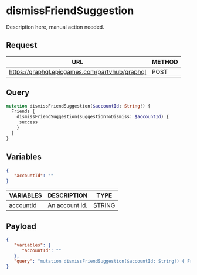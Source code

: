 # dismissFriendSuggestion

Description here, manual action needed.

## Request
| URL | METHOD |
| - | - |
| https://graphql.epicgames.com/partyhub/graphql | POST |

## Query
```graphql
mutation dismissFriendSuggestion($accountId: String!) {
  Friends {
    dismissFriendSuggestion(suggestionToDismiss: $accountId) {
     success
    }
  }
}
```

## Variables
```json
{
   "accountId": ""
}
```
| VARIABLES | DESCRIPTION | TYPE |
| - | - | - |
| accountId | An account id. | STRING |

## Payload
```json
{
   "variables": {
      "accountId": ""
   },
   "query": "mutation dismissFriendSuggestion($accountId: String!) { Friends { dismissFriendSuggestion(suggestionToDismiss: $accountId) { success } } }"
}
```